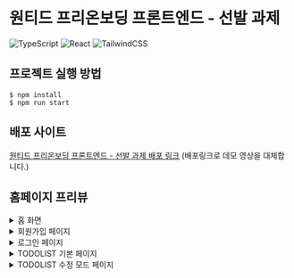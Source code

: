 # 원티드 프리온보딩 프론트엔드 - 선발 과제

![TypeScript](https://img.shields.io/badge/typescript-%23007ACC.svg?style=for-the-badge&logo=typescript&logoColor=white) ![React](https://img.shields.io/badge/react-%2320232a.svg?style=for-the-badge&logo=react&logoColor=%2361DAFB) ![TailwindCSS](https://img.shields.io/badge/tailwindcss-%2338B2AC.svg?style=for-the-badge&logo=tailwind-css&logoColor=white)

## 프로젝트 실행 방법

```
$ npm install
$ npm run start
```

## 배포 사이트

[원티드 프리온보딩 프론트엔드 - 선발 과제 배포 링크](https://wanted-pre-onboarding-frontend-fpw3ls2g9-j2h30728.vercel.app/)
(배포링크로 데모 영상을 대체합니다.)

## 홈페이지 프리뷰

<details>
<summary>홈 화면</summary>
<div markdown="1">
<img src="https://i.ibb.co/NyPFvNy/2023-04-09-9-33-59.png" alt="홈화면">
</div>
</details>

<details>
<summary>회원가입 페이지</summary>
<div markdown="1">
<img src="https://i.ibb.co/YBFTD1z/2023-04-11-1-36-03.png" alt="2023-04-11-1-36-03" >
<img src="https://i.ibb.co/yqkPZYg/2023-04-11-1-37-01.png" alt="2023-04-11-1-37-01" >
</details>

<details>
<summary>로그인 페이지</summary>
<div markdown="1">
<img src="https://i.ibb.co/BnmYBs7/2023-04-09-9-35-16.png" alt="2023-04-09-9-35-16">
<img src="https://i.ibb.co/RH5tzFn/2023-04-09-9-34-49.png" alt="2023-04-09-9-34-49" >
</div>
</details>

<details>
<summary>TODOLIST 기본 페이지</summary>
<div markdown="1">
<img src="https://i.ibb.co/yk5fBQs/2023-04-09-9-36-31.png" alt="2023-04-09-9-36-31" >
<img src="https://i.ibb.co/ScCbmVn/2023-04-09-9-53-55.png" alt="2023-04-09-9-53-55" >
</div>
</details>

<details>
<summary>TODOLIST 수정 모드 페이지</summary>
<div markdown="1">
<img src="https://i.ibb.co/qW7m5Kz/2023-04-09-9-37-14.png" alt="2023-04-09-9-37-14" >
<img src="https://i.ibb.co/2sz82BT/2023-04-09-9-37-32.png" alt="2023-04-09-9-37-32" >
</div>
</details>
